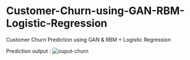 # Customer-Churn-using-GAN-RBM-Logistic-Regression
Customer Churn Prediction using GAN &amp; RBM + Logistic Regression

Prediction output :
![ouput-churn](https://github.com/user-attachments/assets/67df45b8-38f8-4b9c-8429-a8dcb6a4fadb)
